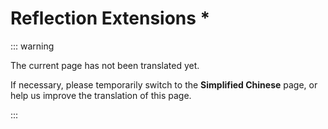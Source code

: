 # Reflection Extensions *

::: warning

The current page has not been translated yet.

If necessary, please temporarily switch to the **Simplified Chinese** page, or help us improve the translation of this page.

:::